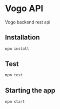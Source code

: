 Vogo API
==========

Vogo backend rest api

Installation
-------
```sh
npm install
```

Test
---
```sh
npm test
```

Starting the app
---
```sh
npm start 
```
